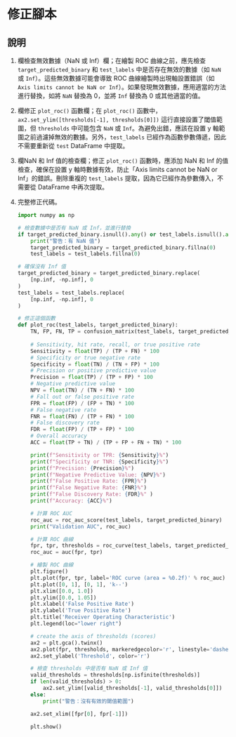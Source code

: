 # 修正腳本

## 說明

1. 欄檢查無效數據（NaN 或 Inf）欄；在繪製 ROC 曲線之前，應先檢查 `target_predicted_binary` 和 `test_labels` 中是否存在無效的數據（如 `NaN` 或 `Inf`）。這些無效數據可能會導致 ROC 曲線繪製時出現軸設置錯誤（如 `Axis limits cannot be NaN or Inf`）。如果發現無效數據，應用適當的方法進行替換，如將 `NaN` 替換為 0，並將 `Inf` 替換為 0 或其他適當的值。

2. 欄修正 `plot_roc()` 函數欄；在 `plot_roc()` 函數中，`ax2.set_ylim([thresholds[-1], thresholds[0]])` 這行直接設置了閾值範圍，但 `thresholds` 中可能包含 `NaN` 或 `Inf`。為避免出錯，應該在設置 y 軸範圍之前過濾掉無效的數據。另外，`test_labels` 已經作為函數參數傳遞，因此不需要重新從 `test` DataFrame 中提取。

3. 欄NaN 和 Inf 值的檢查欄；修正 `plot_roc()` 函數時，應添加 NaN 和 Inf 的值檢查，確保在設置 y 軸時數據有效，防止「Axis limits cannot be NaN or Inf」的錯誤。刪除重複的 `test_labels` 提取，因為它已經作為參數傳入，不需要從 DataFrame 中再次提取。

4. 完整修正代碼。

    ```python
    import numpy as np

    # 檢查數據中是否有 NaN 或 Inf，並進行替換
    if target_predicted_binary.isnull().any() or test_labels.isnull().any():
        print("警告：有 NaN 值")
        target_predicted_binary = target_predicted_binary.fillna(0)
        test_labels = test_labels.fillna(0)

    # 確保沒有 Inf 值
    target_predicted_binary = target_predicted_binary.replace(
        [np.inf, -np.inf], 0
    )
    test_labels = test_labels.replace(
        [np.inf, -np.inf], 0
    )

    # 修正這個函數
    def plot_roc(test_labels, target_predicted_binary):
        TN, FP, FN, TP = confusion_matrix(test_labels, target_predicted_binary).ravel()
        
        # Sensitivity, hit rate, recall, or true positive rate
        Sensitivity = float(TP) / (TP + FN) * 100
        # Specificity or true negative rate
        Specificity = float(TN) / (TN + FP) * 100
        # Precision or positive predictive value
        Precision = float(TP) / (TP + FP) * 100
        # Negative predictive value
        NPV = float(TN) / (TN + FN) * 100
        # Fall out or false positive rate
        FPR = float(FP) / (FP + TN) * 100
        # False negative rate
        FNR = float(FN) / (TP + FN) * 100
        # False discovery rate
        FDR = float(FP) / (TP + FP) * 100
        # Overall accuracy
        ACC = float(TP + TN) / (TP + FP + FN + TN) * 100

        print(f"Sensitivity or TPR: {Sensitivity}%")    
        print(f"Specificity or TNR: {Specificity}%") 
        print(f"Precision: {Precision}%")   
        print(f"Negative Predictive Value: {NPV}%")  
        print(f"False Positive Rate: {FPR}%") 
        print(f"False Negative Rate: {FNR}%")  
        print(f"False Discovery Rate: {FDR}%" )
        print(f"Accuracy: {ACC}%") 

        # 計算 ROC AUC
        roc_auc = roc_auc_score(test_labels, target_predicted_binary)
        print("Validation AUC", roc_auc)

        # 計算 ROC 曲線
        fpr, tpr, thresholds = roc_curve(test_labels, target_predicted_binary)
        roc_auc = auc(fpr, tpr)

        # 繪製 ROC 曲線
        plt.figure()
        plt.plot(fpr, tpr, label='ROC curve (area = %0.2f)' % roc_auc)
        plt.plot([0, 1], [0, 1], 'k--')
        plt.xlim([0.0, 1.0])
        plt.ylim([0.0, 1.05])
        plt.xlabel('False Positive Rate')
        plt.ylabel('True Positive Rate')
        plt.title('Receiver Operating Characteristic')
        plt.legend(loc="lower right")

        # create the axis of thresholds (scores)
        ax2 = plt.gca().twinx()
        ax2.plot(fpr, thresholds, markeredgecolor='r', linestyle='dashed', color='r')
        ax2.set_ylabel('Threshold', color='r')

        # 檢查 thresholds 中是否有 NaN 或 Inf 值
        valid_thresholds = thresholds[np.isfinite(thresholds)]
        if len(valid_thresholds) > 0:
            ax2.set_ylim([valid_thresholds[-1], valid_thresholds[0]])
        else:
            print("警告：沒有有效的閾值範圍")

        ax2.set_xlim([fpr[0], fpr[-1]])

        plt.show()
    ```

